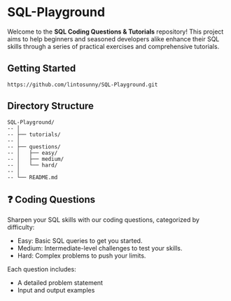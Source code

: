# SQL-Playground
Welcome to the **SQL Coding Questions & Tutorials** repository! This project aims to help beginners and seasoned developers alike enhance their SQL skills through a series of practical exercises and comprehensive tutorials.

## Getting Started
```
https://github.com/lintosunny/SQL-Playground.git
```

## Directory Structure
```
SQL-Playground/
-- │
-- ├── tutorials/
-- │
-- ├── questions/
-- │   ├── easy/
-- │   ├── medium/
-- │   └── hard/
-- │
-- └── README.md
```


## ❓ Coding Questions
Sharpen your SQL skills with our coding questions, categorized by difficulty:
* Easy: Basic SQL queries to get you started.
* Medium: Intermediate-level challenges to test your skills.
* Hard: Complex problems to push your limits.

Each question includes:
* A detailed problem statement
* Input and output examples
